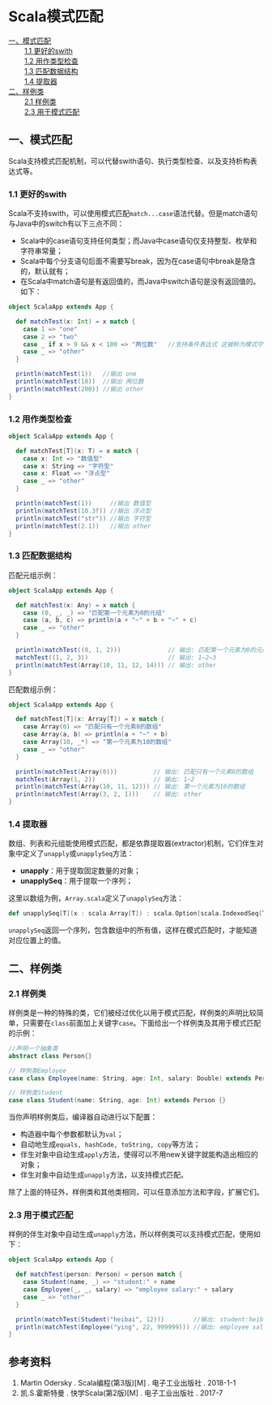 # Scala模式匹配

<nav>
<a href="#一模式匹配">一、模式匹配</a><br/>
&nbsp;&nbsp;&nbsp;&nbsp;&nbsp;&nbsp;&nbsp;&nbsp;<a href="#11-更好的swith">1.1 更好的swith</a><br/>
&nbsp;&nbsp;&nbsp;&nbsp;&nbsp;&nbsp;&nbsp;&nbsp;<a href="#12-用作类型检查">1.2 用作类型检查</a><br/>
&nbsp;&nbsp;&nbsp;&nbsp;&nbsp;&nbsp;&nbsp;&nbsp;<a href="#13-匹配数据结构">1.3 匹配数据结构</a><br/>
&nbsp;&nbsp;&nbsp;&nbsp;&nbsp;&nbsp;&nbsp;&nbsp;<a href="#14-提取器">1.4 提取器</a><br/>
<a href="#二样例类">二、样例类</a><br/>
&nbsp;&nbsp;&nbsp;&nbsp;&nbsp;&nbsp;&nbsp;&nbsp;<a href="#21-样例类">2.1 样例类</a><br/>
&nbsp;&nbsp;&nbsp;&nbsp;&nbsp;&nbsp;&nbsp;&nbsp;<a href="#23-用于模式匹配">2.3 用于模式匹配</a><br/>
</nav>

## 一、模式匹配

Scala支持模式匹配机制，可以代替swith语句、执行类型检查、以及支持析构表达式等。

### 1.1 更好的swith

Scala不支持swith，可以使用模式匹配`match...case`语法代替。但是match语句与Java中的switch有以下三点不同：

- Scala中的case语句支持任何类型；而Java中case语句仅支持整型、枚举和字符串常量；
- Scala中每个分支语句后面不需要写break，因为在case语句中break是隐含的，默认就有；
- 在Scala中match语句是有返回值的，而Java中switch语句是没有返回值的。如下：

```scala
object ScalaApp extends App {

  def matchTest(x: Int) = x match {
    case 1 => "one"
    case 2 => "two"
    case _ if x > 9 && x < 100 => "两位数"   //支持条件表达式 这被称为模式守卫
    case _ => "other"
  }

  println(matchTest(1))   //输出 one
  println(matchTest(10))  //输出 两位数
  println(matchTest(200)) //输出 other
}
```

### 1.2 用作类型检查

```scala
object ScalaApp extends App {

  def matchTest[T](x: T) = x match {
    case x: Int => "数值型"
    case x: String => "字符型"
    case x: Float => "浮点型"
    case _ => "other"
  }

  println(matchTest(1))     //输出 数值型
  println(matchTest(10.3f)) //输出 浮点型
  println(matchTest("str")) //输出 字符型
  println(matchTest(2.1))   //输出 other
}
```

### 1.3 匹配数据结构

匹配元组示例：

```scala
object ScalaApp extends App {

  def matchTest(x: Any) = x match {
    case (0, _, _) => "匹配第一个元素为0的元组"
    case (a, b, c) => println(a + "~" + b + "~" + c)
    case _ => "other"
  }

  println(matchTest((0, 1, 2)))             // 输出: 匹配第一个元素为0的元组
  matchTest((1, 2, 3))                      // 输出: 1~2~3
  println(matchTest(Array(10, 11, 12, 14))) // 输出: other
}
```

匹配数组示例：

```scala
object ScalaApp extends App {

  def matchTest[T](x: Array[T]) = x match {
    case Array(0) => "匹配只有一个元素0的数组"
    case Array(a, b) => println(a + "~" + b)
    case Array(10, _*) => "第一个元素为10的数组"
    case _ => "other"
  }

  println(matchTest(Array(0)))          // 输出: 匹配只有一个元素0的数组
  matchTest(Array(1, 2))                // 输出: 1~2
  println(matchTest(Array(10, 11, 12))) // 输出: 第一个元素为10的数组
  println(matchTest(Array(3, 2, 1)))    // 输出: other
}
```

### 1.4 提取器

数组、列表和元组能使用模式匹配，都是依靠提取器(extractor)机制，它们伴生对象中定义了`unapply`或`unapplySeq`方法：

+ **unapply**：用于提取固定数量的对象；
+ **unapplySeq**：用于提取一个序列；

这里以数组为例，`Array.scala`定义了`unapplySeq`方法：

```scala
def unapplySeq[T](x : scala.Array[T]) : scala.Option[scala.IndexedSeq[T]] = { /* compiled code */ }
```

`unapplySeq`返回一个序列，包含数组中的所有值，这样在模式匹配时，才能知道对应位置上的值。



## 二、样例类

### 2.1 样例类

样例类是一种的特殊的类，它们被经过优化以用于模式匹配，样例类的声明比较简单，只需要在`class`前面加上关键字`case`。下面给出一个样例类及其用于模式匹配的示例：

```scala
//声明一个抽象类
abstract class Person{}
```

```scala
// 样例类Employee
case class Employee(name: String, age: Int, salary: Double) extends Person {}
```

```scala
// 样例类Student
case class Student(name: String, age: Int) extends Person {}
```

当你声明样例类后，编译器自动进行以下配置：

- 构造器中每个参数都默认为`val`；
- 自动地生成`equals, hashCode, toString, copy`等方法；
- 伴生对象中自动生成`apply`方法，使得可以不用new关键字就能构造出相应的对象；
- 伴生对象中自动生成`unapply`方法，以支持模式匹配。

除了上面的特征外，样例类和其他类相同，可以任意添加方法和字段，扩展它们。

### 2.3 用于模式匹配

样例的伴生对象中自动生成`unapply`方法，所以样例类可以支持模式匹配，使用如下：

```scala
object ScalaApp extends App {

  def matchTest(person: Person) = person match {
    case Student(name, _) => "student:" + name
    case Employee(_, _, salary) => "employee salary:" + salary
    case _ => "other"
  }

  println(matchTest(Student("heibai", 12)))        //输出: student:heibai
  println(matchTest(Employee("ying", 22, 999999))) //输出: employee salary:999999.0
}
```





## 参考资料

1. Martin Odersky . Scala编程(第3版)[M] . 电子工业出版社 . 2018-1-1  
2. 凯.S.霍斯特曼  . 快学Scala(第2版)[M] . 电子工业出版社 . 2017-7

